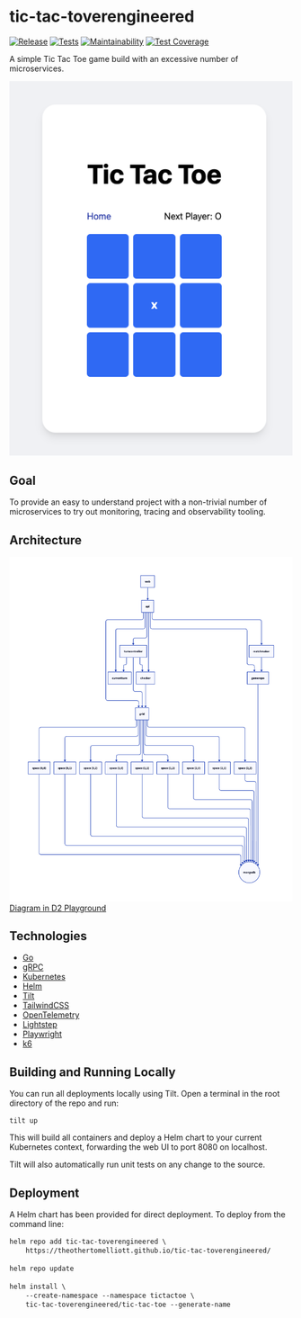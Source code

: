 # tic-tac-toverengineered

[![Release](https://github.com/theothertomelliott/tic-tac-toverengineered/actions/workflows/ci.yaml/badge.svg)](https://github.com/theothertomelliott/tic-tac-toverengineered/actions/workflows/ci.yaml)
[![Tests](https://github.com/theothertomelliott/tic-tac-toverengineered/actions/workflows/test.yaml/badge.svg)](https://github.com/theothertomelliott/tic-tac-toverengineered/actions/workflows/test.yaml)
[![Maintainability](https://api.codeclimate.com/v1/badges/81f71579c34f617680ce/maintainability)](https://codeclimate.com/github/theothertomelliott/tic-tac-toverengineered/maintainability)
[![Test Coverage](https://api.codeclimate.com/v1/badges/81f71579c34f617680ce/test_coverage)](https://codeclimate.com/github/theothertomelliott/tic-tac-toverengineered/test_coverage)

A simple Tic Tac Toe game build with an excessive number of microservices.

![Screenshot of a game](screenshot.png)

## Goal

To provide an easy to understand project with a non-trivial number of microservices to try out
monitoring, tracing and observability tooling.

## Architecture

![Architecture diagram](architecture.png)
[Diagram in D2 Playground](https://play.d2lang.com/?script=bJFBbsMgEEX3cwqWjdRKzF960bsQghKrtrGooy6q3r0iATwesmMe876_xRyXa7ycB_NLxjyKD8aPyU-B_oh-wtl8fBq3jkRuHfPZ31MKy7bd01LR1c0hhTW2OY2Xes57Pi5bitMUUgu5Bf-1j7Pb_G12mVC5ajlU0x-Lz7ZEu3EoQMfPtZAe1wYvbsQPUrYz_F6dD9aqmdUMJbASWAmsBSgBSgCISpXhScybfbenAllArhAC4lR83n1uPrOA1WcI2HzsPpoPFrD6gIDNt1Y-Z2nfIxwevTTv1rg3-YWJ3kRv4mD-BwAA__8%3D&layout=elk&)

## Technologies

- [Go](https://golang.org/)
- [gRPC](https://grpc.io/)
- [Kubernetes](https://kubernetes.io/)
- [Helm](https://helm.sh/)
- [Tilt](https://tilt.dev/)
- [TailwindCSS](https://tailwindcss.com/)
- [OpenTelemetry](https://opentelemetry.io/)
- [Lightstep](https://lightstep.com/)
- [Playwright](https://playwright.dev/)
- [k6](https://k6.io/)

## Building and Running Locally

You can run all deployments locally using Tilt. Open a terminal in the root directory of the repo and run:

```
tilt up
```

This will build all containers and deploy a Helm chart to your current Kubernetes context, forwarding the web UI to port 8080 on localhost.

Tilt will also automatically run unit tests on any change to the source.

## Deployment

A Helm chart has been provided for direct deployment. To deploy from the command line:

```
helm repo add tic-tac-toverengineered \
    https://theothertomelliott.github.io/tic-tac-toverengineered/

helm repo update

helm install \
    --create-namespace --namespace tictactoe \
    tic-tac-toverengineered/tic-tac-toe --generate-name
```